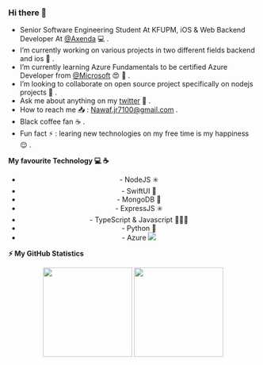 ### Hi there 👋

<!-- **NawafSwe/NawafSwe** is a ✨ _special_ ✨ repository because its `README.md` (this file) appears on your GitHub profile. !-->
- Senior Software Engineering Student At KFUPM, iOS & Web Backend Developer At <a href="https://github.com/axenda">@Axenda</a> 💻 .
- I’m currently working on various projects in two different fields backend and ios 🔭 .
- I’m currently learning Azure Fundamentals to be certified Azure Developer from <a href="https://github.com/microsoft">@Microsoft</a> 😍 🌱 .
- I’m looking to collaborate on open source project specifically on nodejs projects 👯 .
- Ask me about anything on my <a href="https://twitter.com/Nawaf_B_910">twitter</a> 💬 .
- How to reach me 📥 : Nawaf.jr7100@gmail.com .
- Black coffee fan ☕️ .
- Fun fact ⚡ : learing new technologies on my free time is my happiness 😌 .

<!--  Tech I use !-->
<b> My favourite Technology 💻 ☕️</b>
<div align="center">
  <ul>
    
<li>- NodeJS ✳️ </li>
<li>- SwiftUI 🍎 </li>
<li>- MongoDB 🍃
<li>- ExpressJS ✳️
<li>- TypeScript & Javascript 🦸🏻‍♂️</li>
<li>- Python 🐍</li>
<li>- Azure <img src="https://www.flaticon.com/svg/vstatic/svg/732/732221.svg?token=exp=1615649069~hmac=1819309f200419122d341bfcbfc0b349"/> </li>
  </ul>
</div>

<b>⚡ My GitHub Statistics</b>

<p align="center">
<img height="180em" src="https://github-readme-stats.vercel.app/api?username=NawafSwe&show_icons=true&hide_border=true&theme=vue-dark" />

<!-- Most Used Languages -->
<img height="180em" src="https://github-readme-stats.vercel.app/api/top-langs/?username=NawafSwe&show_icons=true&hide_border=true&layout=compact&langs_count=8&theme=vue-dark"/>

</p>
